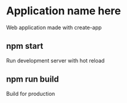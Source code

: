 # Application name here

Web application made with create-app

## npm start

Run development server with hot reload

## npm run build

Build for production